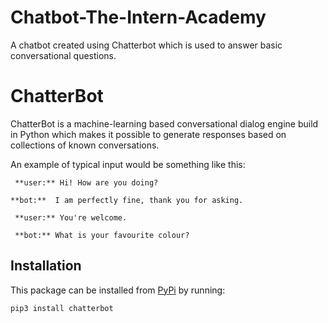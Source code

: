 # Chatbot-The-Intern-Academy
A chatbot created using Chatterbot which is used to answer basic conversational questions.

# ChatterBot

ChatterBot is a machine-learning based conversational dialog engine build in Python which makes it possible to generate responses based on collections of
known conversations. 

An example of typical input would be something like this: 

```
 **user:** Hi! How are you doing?  
 
**bot:**  I am perfectly fine, thank you for asking.  

 **user:** You're welcome.  
 
 **bot:** What is your favourite colour?
```

## Installation

This package can be installed from [PyPi](https://pypi.python.org/pypi/ChatterBot) by running:

```
pip3 install chatterbot
```
